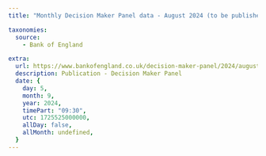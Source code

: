 ```yaml
---
title: "Monthly Decision Maker Panel data - August 2024 (to be published at 9.30am)"

taxonomies:
  source:
    - Bank of England

extra:
  url: https://www.bankofengland.co.uk/decision-maker-panel/2024/august-2024
  description: Publication - Decision Maker Panel
  date: {
    day: 5,
    month: 9,
    year: 2024,
    timePart: "09:30",
    utc: 1725525000000,
    allDay: false,
    allMonth: undefined,
  }
---
```

